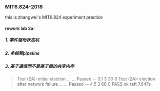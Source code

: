 ### MIT6.824-2018
this is zhangwei's MIT6.824 experiment practice

#### rework lab 2a:
##### 1. 事件驱动状态机
##### 2. 多线程pipeline
##### 3. 基于通信而不是基于锁的共享内存
> Test (2A): initial election ...
  ... Passed --   3.1  3   30    0
Test (2A): election after network failure ...
  ... Passed --   4.5  3   68    0
PASS
ok      raft    7.647s

